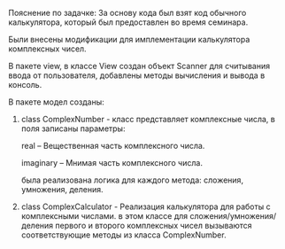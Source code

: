 Пояснение по задачке:
За основу кода был взят код обычного калькулятора, который был предоставлен во время семинара. 

Были внесены модификации для имплементации калькулятора комплексных чисел.

В пакете view, в классе View создан объект Scanner для считывания ввода от пользователя, добавлены методы вычисления и вывода в консоль.

В пакете модел созданы:
1) class ComplexNumber - класс представляет комплексные числа, в поля записаны параметры:
   
   real – Вещественная часть комплексного числа.
   
   imaginary – Мнимая часть комплексного числа.
   
   была реализована логика для каждого метода: сложения, умножения, деления.
   
3) class ComplexCalculator - Реализация калькулятора для работы с комплексными числами.
   в этом классе для сложения/умножения/деления первого и второго комплексных чисел вызываются соответствующие методы из класса ComplexNumber.
